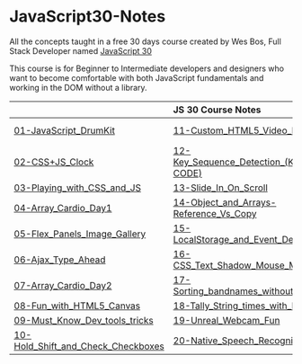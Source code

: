# JavaScript30-Notes

All the concepts taught in a free 30 days course created by Wes Bos, Full Stack Developer named [JavaScript 30](https://javascript30.com/)

This course is for Beginner to Intermediate developers and designers who want to become comfortable with both JavaScript fundamentals and working in the DOM without a library.


|                    | JS 30 Course Notes |                    |
| :---               |:---         |          :---       |
| [01-JavaScript_DrumKit](/01-JavaScript_DrumKit/README.md)          |  [11-Custom_HTML5_Video_Player](/11-Custom_HTML5_Video_Player/README.md)       |    [21-Geolocation_based_Speedometer_and_Compass](/21-Geolocation_based_Speedometer_and_Compass/README.md)       |
| [02-CSS+JS_Clock](/02-CSS+JS_Clock/README.md)          |  [12-Key_Sequence_Detection_(KONAMI-CODE)](/12-Key_Sequence_Detection_(KONAMI-CODE)/README.md)       |    [22-Follow_along_Links](/22-Follow_along_Links/README.md)       |
| [03-Playing_with_CSS_and_JS](/03-Playing_with_CSS_and_JS/README.md)          |  [13-Slide_In_On_Scroll](/13-Slide_In_On_Scroll/README.md)       |    [23-Speech_Synthesis](/23-Speech_Synthesis/README.md)       |
| [04-Array_Cardio_Day1](/04-Array_Cardio_Day1/README.md)          |  [14-Object_and_Arrays-Reference_Vs_Copy](/14-Object_and_Arrays-Reference_Vs_Copy/README.md)       |    [24-Sticky_Nav](/24-Sticky_Nav/README.md)       |
| [05-Flex_Panels_Image_Gallery](/05-Flex_Panels_Image_Gallery/README.md)          |  [15-LocalStorage_and_Event_Delegation](/15-LocalStorage_and_Event_Delegation/README.md)       |    [25-Event_Capture_Propagation_Bubbling_and_once](/25-Event_Capture_Propagation_Bubbling_and_once/README.md)       |
| [06-Ajax_Type_Ahead](/06-Ajax_Type_Ahead/README.md)          |  [16-CSS_Text_Shadow_Mouse_Move_Effect](/16-CSS_Text_Shadow_Mouse_Move_Effect/README.md)       |    [26-Stripe_Follow_along_Dropdown](/26-Stripe_Follow_along_Dropdown/README.md)       |
| [07-Array_Cardio_Day2](/07-Array_Cardio_Day2/README.md)          |  [17-Sorting_bandnames_without_Articles](/17-Sorting_bandnames_without_Articles/README.md)       |    [27-Click_and_Drag_to_Scroll](/27-Click_and_Drag_to_Scroll/README.md)       |
| [08-Fun_with_HTML5_Canvas](/08-Fun_with_HTML5_Canvas/README.md)          |  [18-Tally_String_times_with_Reduce](/18-Tally_String_times_with_Reduce/README.md)       |    [28-Video_Speed_Controller_UI](/28-Video_Speed_Controller_UI/README.md)       |
| [09-Must_Know_Dev_tools_tricks](/09-Must_Know_Dev_tools_tricks/README.md)          |  [19-Unreal_Webcam_Fun](/19-Unreal_Webcam_Fun/README.md)       |    [29-Countdown_Clock](/29-Countdown_Clock/README.md)       |
| [10-Hold_Shift_and_Check_Checkboxes](/10-Hold_Shift_and_Check_Checkboxes/README.md)         |  [20-Native_Speech_Recognition](/20-Native_Speech_Recognition/README.md)       |    [30-Whack_a_mole_game](/30-Whack_a_mole_game/README.md)       |
